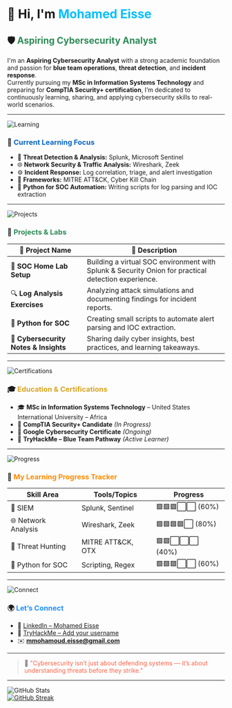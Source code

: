 # 👋 Hi, I'm <span style="color:#00BFFF;">Mohamed Eisse</span>  

## 🛡️ <span style="color:#2E8B57;">Aspiring Cybersecurity Analyst</span>  
I'm an **Aspiring Cybersecurity Analyst** with a strong academic foundation and passion for **blue team operations**, **threat detection**, and **incident response**.  
Currently pursuing my **MSc in Information Systems Technology** and preparing for **CompTIA Security+ certification**, I’m dedicated to continuously learning, sharing, and applying cybersecurity skills to real-world scenarios.  

---

![Learning](https://img.shields.io/badge/Learning%20Focus-Blue?style=for-the-badge&color=0A66C2)

### 🎯 <span style="color:#0A66C2;">Current Learning Focus</span>
- 🧿 **Threat Detection & Analysis:** Splunk, Microsoft Sentinel  
- 🌐 **Network Security & Traffic Analysis:** Wireshark, Zeek  
- ⚙️ **Incident Response:** Log correlation, triage, and alert investigation  
- 🧰 **Frameworks:** MITRE ATT&CK, Cyber Kill Chain  
- 🐍 **Python for SOC Automation:** Writing scripts for log parsing and IOC extraction  

---

![Projects](https://img.shields.io/badge/Projects%20and%20Labs-Green?style=for-the-badge&color=2E8B57)

### 💼 <span style="color:#2E8B57;">Projects & Labs</span>
| 🧩 Project Name | 💬 Description |
|------------------|----------------|
| 🧿 **SOC Home Lab Setup** | Building a virtual SOC environment with Splunk & Security Onion for practical detection experience. |
| 🔍 **Log Analysis Exercises** | Analyzing attack simulations and documenting findings for incident reports. |
| 🐍 **Python for SOC** | Creating small scripts to automate alert parsing and IOC extraction. |
| 📘 **Cybersecurity Notes & Insights** | Sharing daily cyber insights, best practices, and learning takeaways. |

---

![Certifications](https://img.shields.io/badge/Certifications%20%26%20Education-Yellow?style=for-the-badge&color=FFD700)

### 🎓 <span style="color:#DAA520;">Education & Certifications</span>
- 🎓 **MSc in Information Systems Technology** – United States International University – Africa  
- 🧠 **CompTIA Security+ Candidate** *(In Progress)*  
- 🎯 **Google Cybersecurity Certificate** *(Ongoing)*  
- 🧩 **TryHackMe – Blue Team Pathway** *(Active Learner)*  

---

![Progress](https://img.shields.io/badge/Learning%20Progress-Orange?style=for-the-badge&color=FF8C00)

### 🧠 <span style="color:#FF8C00;">My Learning Progress Tracker</span>
| Skill Area | Tools/Topics | Progress |
|-------------|---------------|-----------|
| 🧿 SIEM | Splunk, Sentinel | 🟩🟩🟩⬜⬜ (60%) |
| 🌐 Network Analysis | Wireshark, Zeek | 🟩🟩🟩🟩⬜ (80%) |
| 🎯 Threat Hunting | MITRE ATT&CK, OTX | 🟩🟩⬜⬜⬜ (40%) |
| 🐍 Python for SOC | Scripting, Regex | 🟩🟩🟩⬜⬜ (60%) |

---

![Connect](https://img.shields.io/badge/Connect%20with%20Me-Blue?style=for-the-badge&color=1E90FF)

### 🌍 <span style="color:#1E90FF;">Let’s Connect</span>
- 💼 [LinkedIn – Mohamed Eisse](https://linkedin.com/in/mohamedeisse)  
- 🧠 [TryHackMe – Add your username](https://tryhackme.com/p/mmohamoud.eissa)  
- ✉️ **mmohamoud.eisse@gmail.com**  

---

> 💬 <span style="color:#FF6347;">"Cybersecurity isn’t just about defending systems — it’s about understanding threats before they strike."</span>  

---

![GitHub Stats](https://github-readme-stats.vercel.app/api?username=MohamedEisse&show_icons=true&theme=radical)  
[![GitHub Streak](https://streak-stats.demolab.com?user=MohamedEisse&theme=dark&hide_border=true)](https://git.io/streak-stats)
